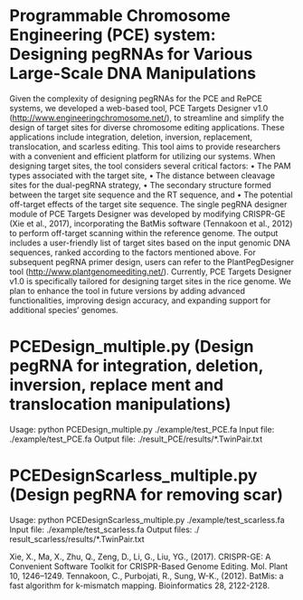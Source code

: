 # Programmable Chromosome Engineering (PCE) system: Designing pegRNAs for Various Large-Scale DNA Manipulations

Given the complexity of designing pegRNAs for the PCE and RePCE systems, we developed a web-based tool, PCE Targets Designer v1.0 (http://www.engineeringchromosome.net/), to streamline and simplify the design of target sites for diverse chromosome editing applications. These applications include integration, deletion, inversion, replacement, translocation, and scarless editing. This tool aims to provide researchers with a convenient and efficient platform for utilizing our systems. When designing target sites, the tool considers several critical factors:
    • The PAM types associated with the target site,
    • The distance between cleavage sites for the dual-pegRNA strategy,
    • The secondary structure formed between the target site sequence and the RT sequence, and
    • The potential off-target effects of the target site sequence.
The single pegRNA designer module of PCE Targets Designer was developed by modifying CRISPR-GE (Xie et al., 2017), incorporating the BatMis software (Tennakoon et al., 2012) to perform off-target scanning within the reference genome. The output includes a user-friendly list of target sites based on the input genomic DNA sequences, ranked according to the factors mentioned above. For subsequent pegRNA primer design, users can refer to the PlantPegDesigner tool (http://www.plantgenomeediting.net/).
Currently, PCE Targets Designer v1.0 is specifically tailored for designing target sites in the rice genome. We plan to enhance the tool in future versions by adding advanced functionalities, improving design accuracy, and expanding support for additional species’ genomes.
# PCEDesign_multiple.py (Design pegRNA for integration, deletion, inversion, replace ment and translocation manipulations)
Usage: python PCEDesign_multiple.py ./example/test_PCE.fa
Input file: ./example/test_PCE.fa
Output file: ./result_PCE/results/*.TwinPair.txt

# PCEDesignScarless_multiple.py (Design pegRNA for removing scar)
Usage: python PCEDesignScarless_multiple.py ./example/test_scarless.fa
Input file: ./example/test_scarless.fa
Output files: ./ result_scarless/results/*.TwinPair.txt

Xie, X., Ma, X., Zhu, Q., Zeng, D., Li, G., Liu, YG., (2017). CRISPR-GE: A Convenient Software Toolkit for CRISPR-Based Genome Editing. Mol. Plant 10, 1246–1249.
Tennakoon, C., Purbojati, R., Sung, W-K., (2012). BatMis: a fast algorithm for k-mismatch mapping. Bioinformatics 28, 2122-2128.
